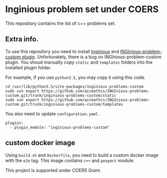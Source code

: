 # Inginious problem set under COERS

This repository contains the list of c++ problems set.

## Extra info.

To use this repository you need to install [Inginious](https://inginious.readthedocs.io/en/v0.5/) and [INGInious-problem-custom plugin](https://github.com/UCL-INGI/INGInious-problems-custom). Unfortunately, there is a bug on INGInious-problem-custom plugin. You shoud manually copy `static` and `templates` folders into the installed plugin folder.

For example, if you use `python3.5`, you  may copy it using this code.
```
cd /usr/lib/python3.5/site-packages/inginious-problems-custom
sudo svn export https://github.com/qccmathcs/INGInious-problems-custom.git/trunk/inginious-problems-custom/static
sudo svn export https://github.com/qccmathcs/INGInious-problems-custom.git/trunk/inginious-problems-custom/templates
```

You also need to update `configuration.yaml`.

```
plugins:
  - plugin_module: "inginious-problems-custom"
```

## custom docker image

Using `build.sh` and `Dockerfile`, you need to build a custom docker image with the `e2e` tag. This image contains `c++` and `pexpect` module.

This project is supported under COERS Grant.
